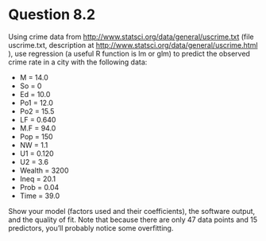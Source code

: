 # Question 8.2

Using crime data from http://www.statsci.org/data/general/uscrime.txt (file uscrime.txt, description at http://www.statsci.org/data/general/uscrime.html ), use regression (a useful R function is lm or glm) to predict the observed crime rate in a city with the following data:
  - M = 14.0
  - So = 0
  - Ed = 10.0
  - Po1 = 12.0
  - Po2 = 15.5
  - LF = 0.640
  - M.F = 94.0
  - Pop = 150
  - NW = 1.1
  - U1 = 0.120
  - U2 = 3.6
  - Wealth = 3200
  - Ineq = 20.1
  - Prob = 0.04
  - Time = 39.0
    
Show your model (factors used and their coefficients), the software output, and the quality of fit.
Note that because there are only 47 data points and 15 predictors, you’ll probably notice some overfitting. 
